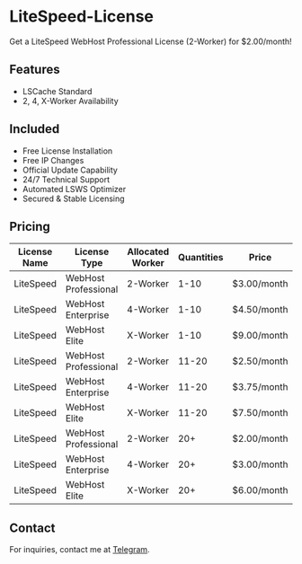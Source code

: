 # LiteSpeed-License
Get a LiteSpeed WebHost Professional License (2-Worker) for $2.00/month!

## Features
- LSCache Standard
- 2, 4, X-Worker Availability

## Included
- Free License Installation
- Free IP Changes
- Official Update Capability
- 24/7 Technical Support
- Automated LSWS Optimizer
- Secured & Stable Licensing

## Pricing

| License Name | License Type         | Allocated Worker | Quantities | Price          |
|--------------|----------------------|-------------------|------------|----------------|
| LiteSpeed    | WebHost Professional | 2-Worker          | 1-10       | $3.00/month   |
| LiteSpeed    | WebHost Enterprise   | 4-Worker          | 1-10       | $4.50/month   |
| LiteSpeed    | WebHost Elite        | X-Worker          | 1-10       | $9.00/month   |
| LiteSpeed    | WebHost Professional | 2-Worker          | 11-20      | $2.50/month   |
| LiteSpeed    | WebHost Enterprise   | 4-Worker          | 11-20      | $3.75/month   |
| LiteSpeed    | WebHost Elite        | X-Worker          | 11-20      | $7.50/month   |
| LiteSpeed    | WebHost Professional | 2-Worker          | 20+        | $2.00/month   |
| LiteSpeed    | WebHost Enterprise   | 4-Worker          | 20+        | $3.00/month   |
| LiteSpeed    | WebHost Elite        | X-Worker          | 20+        | $6.00/month   |

## Contact

For inquiries, contact me at [Telegram](https://t.me/juNIOr_d3v).
